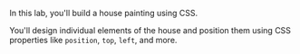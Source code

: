 In this lab, you'll build a house painting using CSS.

You'll design individual elements of the house and position them using CSS properties like `position`, `top`, `left`, and more.